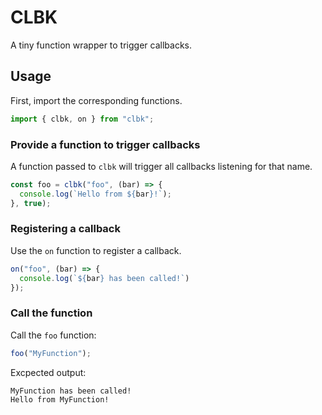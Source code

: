 # CLBK

A tiny function wrapper to trigger callbacks.

## Usage

First, import the corresponding functions.
```js
import { clbk, on } from "clbk";
```

### Provide a function to trigger callbacks

A function passed to `clbk` will trigger all callbacks listening for that name.

```js
const foo = clbk("foo", (bar) => {
  console.log(`Hello from ${bar}!`);
}, true);
```

### Registering a callback

Use the `on` function to register a callback.

```js
on("foo", (bar) => {
  console.log(`${bar} has been called!`)
});
```

### Call the function

Call the `foo` function:

```js
foo("MyFunction");
```

Excpected output:

```
MyFunction has been called!
Hello from MyFunction!
```
